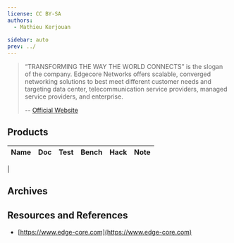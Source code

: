 ```yaml
---
license: CC BY-SA
authors:
  - Mathieu Kerjouan
  
sidebar: auto
prev: ../
---
```


>  “TRANSFORMING THE WAY THE WORLD CONNECTS” is the slogan of the
>  company. Edgecore Networks offers scalable, converged networking
>  solutions to best meet different customer needs and targeting data
>  center, telecommunication service providers, managed service
>  providers, and enterprise.
>
> -- [Official Website](https://www.edge-core.com/company.php)

## Products

| Name                      | Doc | Test | Bench | Hack | Note |
|---------------------------|-----|------|-------|------|------|
| 

## Archives


## Resources and References

 * [https://www.edge-core.com](https://www.edge-core.com)
